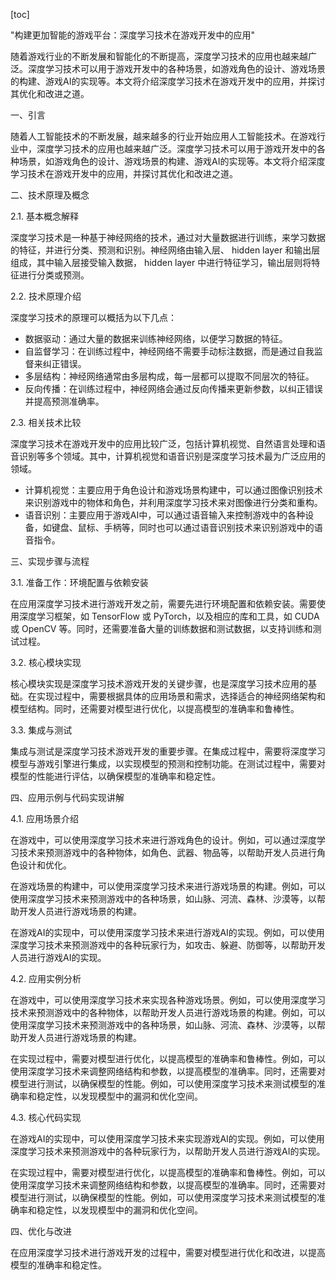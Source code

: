 
[toc]                    
                
                
"构建更加智能的游戏平台：深度学习技术在游戏开发中的应用"

随着游戏行业的不断发展和智能化的不断提高，深度学习技术的应用也越来越广泛。深度学习技术可以用于游戏开发中的各种场景，如游戏角色的设计、游戏场景的构建、游戏AI的实现等。本文将介绍深度学习技术在游戏开发中的应用，并探讨其优化和改进之道。

一、引言

随着人工智能技术的不断发展，越来越多的行业开始应用人工智能技术。在游戏行业中，深度学习技术的应用也越来越广泛。深度学习技术可以用于游戏开发中的各种场景，如游戏角色的设计、游戏场景的构建、游戏AI的实现等。本文将介绍深度学习技术在游戏开发中的应用，并探讨其优化和改进之道。

二、技术原理及概念

2.1. 基本概念解释

深度学习技术是一种基于神经网络的技术，通过对大量数据进行训练，来学习数据的特征，并进行分类、预测和识别。神经网络由输入层、 hidden layer 和输出层组成，其中输入层接受输入数据， hidden layer 中进行特征学习，输出层则将特征进行分类或预测。

2.2. 技术原理介绍

深度学习技术的原理可以概括为以下几点：

- 数据驱动：通过大量的数据来训练神经网络，以便学习数据的特征。
- 自监督学习：在训练过程中，神经网络不需要手动标注数据，而是通过自我监督来纠正错误。
- 多层结构：神经网络通常由多层构成，每一层都可以提取不同层次的特征。
- 反向传播：在训练过程中，神经网络会通过反向传播来更新参数，以纠正错误并提高预测准确率。

2.3. 相关技术比较

深度学习技术在游戏开发中的应用比较广泛，包括计算机视觉、自然语言处理和语音识别等多个领域。其中，计算机视觉和语音识别是深度学习技术最为广泛应用的领域。

- 计算机视觉：主要应用于角色设计和游戏场景构建中，可以通过图像识别技术来识别游戏中的物体和角色，并利用深度学习技术来对图像进行分类和重构。
- 语音识别：主要应用于游戏AI中，可以通过语音输入来控制游戏中的各种设备，如键盘、鼠标、手柄等，同时也可以通过语音识别技术来识别游戏中的语音指令。

三、实现步骤与流程

3.1. 准备工作：环境配置与依赖安装

在应用深度学习技术进行游戏开发之前，需要先进行环境配置和依赖安装。需要使用深度学习框架，如 TensorFlow 或 PyTorch，以及相应的库和工具，如 CUDA 或 OpenCV 等。同时，还需要准备大量的训练数据和测试数据，以支持训练和测试过程。

3.2. 核心模块实现

核心模块实现是深度学习技术游戏开发的关键步骤，也是深度学习技术应用的基础。在实现过程中，需要根据具体的应用场景和需求，选择适合的神经网络架构和模型结构。同时，还需要对模型进行优化，以提高模型的准确率和鲁棒性。

3.3. 集成与测试

集成与测试是深度学习技术游戏开发的重要步骤。在集成过程中，需要将深度学习模型与游戏引擎进行集成，以实现模型的预测和控制功能。在测试过程中，需要对模型的性能进行评估，以确保模型的准确率和稳定性。

四、应用示例与代码实现讲解

4.1. 应用场景介绍

在游戏中，可以使用深度学习技术来进行游戏角色的设计。例如，可以通过深度学习技术来预测游戏中的各种物体，如角色、武器、物品等，以帮助开发人员进行角色设计和优化。

在游戏场景的构建中，可以使用深度学习技术来进行游戏场景的构建。例如，可以使用深度学习技术来预测游戏中的各种场景，如山脉、河流、森林、沙漠等，以帮助开发人员进行游戏场景的构建。

在游戏AI的实现中，可以使用深度学习技术来进行游戏AI的实现。例如，可以使用深度学习技术来预测游戏中的各种玩家行为，如攻击、躲避、防御等，以帮助开发人员进行游戏AI的实现。

4.2. 应用实例分析

在游戏中，可以使用深度学习技术来实现各种游戏场景。例如，可以使用深度学习技术来预测游戏中的各种物体，以帮助开发人员进行游戏场景的构建。例如，可以使用深度学习技术来预测游戏中的各种场景，如山脉、河流、森林、沙漠等，以帮助开发人员进行游戏场景的构建。

在实现过程中，需要对模型进行优化，以提高模型的准确率和鲁棒性。例如，可以使用深度学习技术来调整网络结构和参数，以提高模型的准确率。同时，还需要对模型进行测试，以确保模型的性能。例如，可以使用深度学习技术来测试模型的准确率和稳定性，以发现模型中的漏洞和优化空间。

4.3. 核心代码实现

在游戏AI的实现中，可以使用深度学习技术来实现游戏AI的实现。例如，可以使用深度学习技术来预测游戏中的各种玩家行为，以帮助开发人员进行游戏AI的实现。

在实现过程中，需要对模型进行优化，以提高模型的准确率和鲁棒性。例如，可以使用深度学习技术来调整网络结构和参数，以提高模型的准确率。同时，还需要对模型进行测试，以确保模型的性能。例如，可以使用深度学习技术来测试模型的准确率和稳定性，以发现模型中的漏洞和优化空间。

四、优化与改进

在应用深度学习技术进行游戏开发的过程中，需要对模型进行优化和改进，以提高模型的准确率和稳定性。

